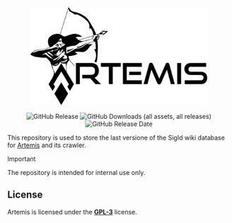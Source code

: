 <div align="center">
  <img src="docs/assets/logo_large_black.svg" alt="Logo" width="400">
</div>

<div align="center">

  ![GitHub Release](https://img.shields.io/github/v/release/AresValley/Artemis-DB?label=Latest%20release)
  ![GitHub Downloads (all assets, all releases)](https://img.shields.io/github/downloads/AresValley/Artemis-DB/total?label=DB%20requests)
  ![GitHub Release Date](https://img.shields.io/github/release-date/AresValley/Artemis-DB)

</div>

This repository is used to store the last versione of the SigId wiki database for [Artemis](https://github.com/AresValley/Artemis) and its crawler.

> [!IMPORTANT]  
> The repository is intended for internal use only.

## License
Artemis is licensed under the [**GPL-3**](https://github.com/AresValley/Artemis/blob/master/LICENSE) license. 
